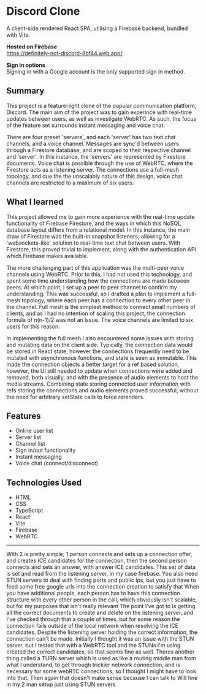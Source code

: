 # Discord Clone

A client-side rendered React SPA, utilising a Firebase backend, bundled with Vite.

<!-- ![](discord_clone_showcase.gif)   -->

**Hosted on Firebase**  
https://definitely-not-discord-8bf44.web.app/

**Sign in options**  
Signing in with a Google account is the only supported sign in method.

## Summary

This project is a feature-light clone of the popular communication platform, Discord. The main aim of the project was to gain experince with real-time updates between users, as well as investigate WebRTC. As such, the focus of the feature set surrounds instant messaging and voice chat.

There are four preset 'servers', and each 'server' has two text chat channels, and a voice channel. Messages are sync'd between users through a Firestore database, and are scoped to their respective channel and 'server'. In this instance, the 'servers' are represented by Firestore documents. Voice chat is possible through the use of WebRTC, where the Firestore acts as a listening server. The connections use a full-mesh topology, and due the the unscalably nature of this design, voice chat channels are restricted to a maximum of six users.

## What I learned

This project allowed me to gain more experience with the real-time update functionality of Firebase Firestore, and the ways in which this NoSQL database layout differs from a relational model. In this instance, the main draw of Firestore was the built-in snapshot listeners, allowing for a 'websockets-like' solution to real-time text chat between users. With Firestore, this proved trivial to implement, along with the authentication API which Firebase makes available.

The more challenging part of this application was the multi-peer voice channels using WebRTC. Prior to this, I had not used this technology, and spent some time understanding how the connections are made between peers. At which point, I set up a peer to peer channel to confirm my understanding. This was successful, so I drafted a plan to implement a full-mesh topology, where each peer has a connection to every other peer in the channel. Full mesh is the simplest method to connect small numbers of clients, and as I had no intention of scaling this project, the connection formula of n(n-1)/2 was not an issue. The voice channels are limited to six users for this reason.

In implementing the full mesh I also encountered some issues with storing and mutating data on the client side. Typically, the connection data would be stored in React state, however the connections frequently need to be mutated with asynchronous functions, and state is seen as immutable. This made the connection objects a better target for a ref based solution, however, the UI still needed to update when connections were added and removed, both visually, and with the presence of audio elements to host the media streams. Combining state storing connected user information with refs storing the connections and audio elements proved successful, without the need for arbitrary setState calls to force rerenders.

## Features

- Online user list
- Server list
- Channel list
- Sign in/out functionality
- Instant messaging
- Voice chat (connect/disconnect)

## Technologies Used

- HTML
- CSS
- TypeScript
- React
- Vite
- Firebase
- WebRTC

---

With 2 is pretty simple; 1 person connects and sets up a connection offer, and creates ICE candidates for the connection, then the second person connects and sets an answer, with answer ICE candidates. This set of data is set and read from the listening server, in my case firebase. You also need STUN servers to deal with finding ports and public ips, but you just have to feed some free google urls into the connection creation to satisfy that
When you have additional people, each person has to have this connection structure with every other person in the call, which obviously isn't scalable, but for my purposes that isn't really relevant
The point I've got to is getting all the correct documents to create and delete on the listening server, and I've checked through that a couple of times, but for some reason the connection fails outside of the local network when resolving the ICE candidates. Despite the listening server holding the correct information, the connection can't be made. Initially I thought it was an issue with the STUN server, but I tested that with a WebRTC tool and the STUNs I'm using created the correct candidates, so that seems fine as well.
Theres another thing called a TURN server which is used as like a routing middle man from what I understand, to get through trickier network connection, and is necessary for some webRTC connections, so I thought I might have to look into that. Then again that doesn't make sense because I can talk to Will fine in my 2 man setup just using STUN servers
